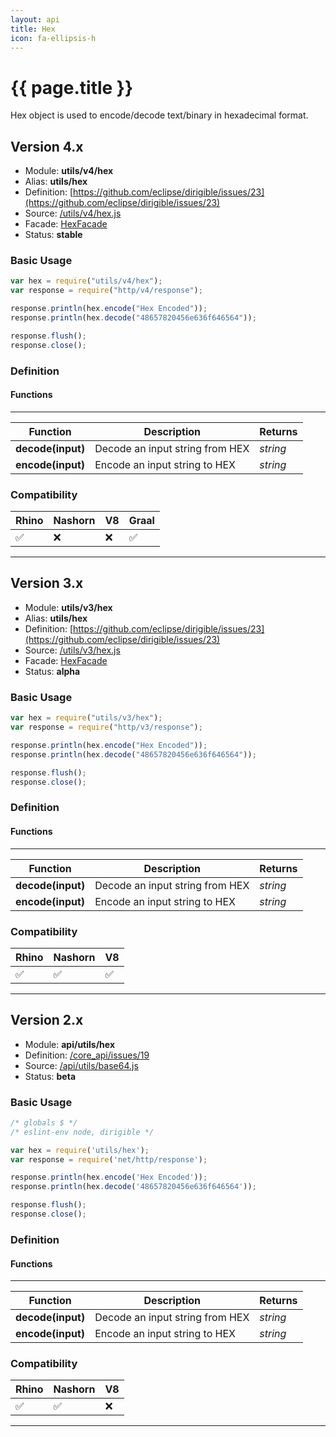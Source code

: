 ```yaml
---
layout: api
title: Hex
icon: fa-ellipsis-h
---
```


{{ page.title }}
===

Hex object is used to encode/decode text/binary in hexadecimal format.

Version 4.x
---

- Module: **utils/v4/hex**
- Alias: **utils/hex**
- Definition: [https://github.com/eclipse/dirigible/issues/23](https://github.com/eclipse/dirigible/issues/23)
- Source: [/utils/v4/hex.js](https://github.com/dirigiblelabs/api-utils/blob/master/utils/v4/hex.js)
- Facade: [HexFacade](https://github.com/eclipse/dirigible/blob/master/api/api-facade/api-utils/src/main/java/org/eclipse/dirigible/api/v3/utils/HexFacade.java)
- Status: **stable**


### Basic Usage

```javascript
var hex = require("utils/v4/hex");
var response = require("http/v4/response");

response.println(hex.encode("Hex Encoded"));
response.println(hex.decode("48657820456e636f646564"));

response.flush();
response.close();
```


### Definition

#### Functions

---

Function     | Description | Returns
------------ | ----------- | --------
**decode(input)**   | Decode an input string from HEX | *string*
**encode(input)**   | Encode an input string to HEX | *string*


### Compatibility

Rhino | Nashorn | V8 | Graal |
----- | ------- | ---| ------|
 ✅   | ❌      | ❌  |  ✅   |

---

Version 3.x
---

- Module: **utils/v3/hex**
- Alias: **utils/hex**
- Definition: [https://github.com/eclipse/dirigible/issues/23](https://github.com/eclipse/dirigible/issues/23)
- Source: [/utils/v3/hex.js](https://github.com/dirigiblelabs/api-v3-utils/blob/master/utils/v3/hex.js)
- Facade: [HexFacade](https://github.com/eclipse/dirigible/blob/master/api/api-facade/api-utils/src/main/java/org/eclipse/dirigible/api/v3/utils/HexFacade.java)
- Status: **alpha**


### Basic Usage

```javascript
var hex = require("utils/v3/hex");
var response = require("http/v3/response");

response.println(hex.encode("Hex Encoded"));
response.println(hex.decode("48657820456e636f646564"));

response.flush();
response.close();
```


### Definition

#### Functions

---

Function     | Description | Returns
------------ | ----------- | --------
**decode(input)**   | Decode an input string from HEX | *string*
**encode(input)**   | Encode an input string to HEX | *string*


### Compatibility

Rhino | Nashorn | V8
----- | ------- | --------
 ✅  | ✅  | ✅

---

Version 2.x
---

- Module: **api/utils/hex**
- Definition: [/core_api/issues/19](https://github.com/dirigiblelabs/core_api/issues/19)
- Source: [/api/utils/base64.js](https://github.com/dirigiblelabs/core_api/blob/master/core_api/ScriptingServices/api/utils/hex.js)
- Status: **beta**

### Basic Usage

```javascript
/* globals $ */
/* eslint-env node, dirigible */

var hex = require('utils/hex');
var response = require('net/http/response');

response.println(hex.encode('Hex Encoded'));
response.println(hex.decode('48657820456e636f646564'));

response.flush();
response.close();
```




### Definition

#### Functions

---

Function     | Description | Returns
------------ | ----------- | --------
**decode(input)**   | Decode an input string from HEX | *string*
**encode(input)**   | Encode an input string to HEX | *string*




### Compatibility

Rhino | Nashorn | V8
----- | ------- | --------
 ✅  | ✅  | ❌

---
